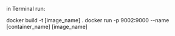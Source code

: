 in Terminal run:

docker build -t [image_name] .
docker run -p 9002:9000 --name [container_name] [image_name]